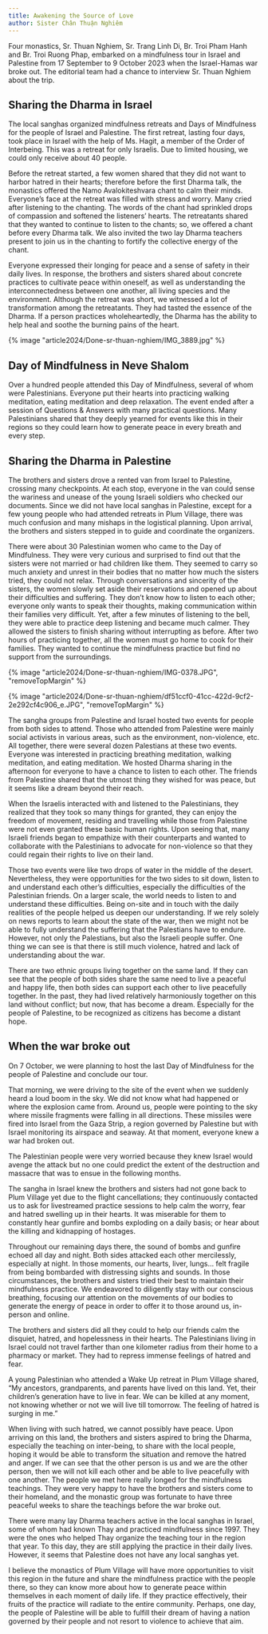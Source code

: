 ```yaml
---
title: Awakening the Source of Love
author: Sister Chân Thuận Nghiêm
---
```


<p class="editors-preface">Four monastics, Sr. Thuan Nghiem, Sr. Trang Linh Di, Br. Troi Pham Hanh and Br. Troi Ruong Phap, embarked on a mindfulness tour in Israel and Palestine from 17 September to 9 October 2023 when the Israel-Hamas war broke out. The editorial team had a chance to interview Sr. Thuan Nghiem about the trip.</p>

## Sharing the Dharma in Israel

The local sanghas organized mindfulness retreats and Days of Mindfulness for the people of Israel and Palestine. The first retreat, lasting four days, took place in Israel with the help of Ms. Hagit, a member of the Order of Interbeing. This was a retreat for only Israelis. Due to limited housing, we could only receive about 40 people.

Before the retreat started, a few women shared that they did not want to harbor hatred in their hearts; therefore before the first Dharma talk, the monastics offered the Namo Avalokiteshvara chant to calm their minds. Everyone’s face at the retreat was filled with stress and worry. Many cried after listening to the chanting. The words of the chant had sprinkled drops of compassion and softened the listeners’ hearts. The retreatants shared that they wanted to continue to listen to the chants; so, we offered a chant before every Dharma talk. We also invited the two lay Dharma teachers present to join us in the chanting to fortify the collective energy of the chant.

Everyone expressed their longing for peace and a sense of safety in their daily lives. In response, the brothers and sisters shared about concrete practices to cultivate peace within oneself, as well as understanding the interconnectedness between one another, all living species and the environment. Although the retreat was short, we witnessed a lot of transformation among the retreatants. They had tasted the essence of the Dharma. If a person practices wholeheartedly, the Dharma has the ability to help heal and soothe the burning pains of the heart.

{% image "article2024/Done-sr-thuan-nghiem/IMG_3889.jpg" %}

## Day of Mindfulness in Neve Shalom

Over a hundred people attended this Day of Mindfulness, several of whom were Palestinians. Everyone put their hearts into practicing walking meditation, eating meditation and deep relaxation. The event ended after a session of Questions & Answers with many practical questions. Many Palestinians shared that they deeply yearned for events like this in their regions so they could learn how to generate peace in every breath and every step.

## Sharing the Dharma in Palestine

The brothers and sisters drove a rented van from Israel to Palestine, crossing many checkpoints. At each stop, everyone in the van could sense the wariness and unease of the young Israeli soldiers who checked our documents. Since we did not have local sanghas in Palestine, except for a few young people who had attended retreats in Plum Village, there was much confusion and many mishaps in the logistical planning. Upon arrival, the brothers and sisters stepped in to guide and coordinate the organizers.

There were about 30 Palestinian women who came to the Day of Mindfulness. They were very curious and surprised to find out that the sisters were not married or had children like them. They seemed to carry so much anxiety and unrest in their bodies that no matter how much the sisters tried, they could not relax. Through conversations and sincerity of the sisters, the women slowly set aside their reservations and opened up about their difficulties and suffering. They don’t know how to listen to each other; everyone only wants to speak their thoughts, making communication within their families very difficult. Yet, after a few minutes of listening to the bell, they were able to practice deep listening and became much calmer. They allowed the sisters to finish sharing without interrupting as before. After two hours of practicing together, all the women must go home to cook for their families. They wanted to continue the mindfulness practice but find no support from the surroundings.

{% image "article2024/Done-sr-thuan-nghiem/IMG-0378.JPG", "removeTopMargin" %}

{% image "article2024/Done-sr-thuan-nghiem/df51ccf0-41cc-422d-9cf2-2e292cf4c906_e.JPG", "removeTopMargin" %}

The sangha groups from Palestine and Israel hosted two events for people from both sides to attend. Those who attended from Palestine were mainly social activists in various areas, such as the environment, non-violence, etc. All together, there were several dozen Palestians at these two events. Everyone was interested in practicing breathing meditation, walking meditation, and eating meditation. We hosted Dharma sharing in the afternoon for everyone to have a chance to listen to each other. The friends from Palestine shared that the utmost thing they wished for was peace, but it seems like a dream beyond their reach.

When the Israelis interacted with and listened to the Palestinians, they realized that they took so many things for granted, they can enjoy the freedom of movement, residing and travelling while those from Palestine were not even granted these basic human rights. Upon seeing that, many Israeli friends began to empathize with their counterparts and wanted to collaborate with the Palestinians to advocate for non-violence so that they could regain their rights to live on their land.

Those two events were like two drops of water in the middle of the desert. Nevertheless, they were opportunities for the two sides to sit down, listen to and understand each other’s difficulties, especially the difficulties of the Palestinian friends. On a larger scale, the world needs to listen to and understand these difficulties. Being on-site and in touch with the daily realities of the people helped us deepen our understanding. If we rely solely on news reports to learn about the state of the war, then we might not be able to fully understand the suffering that the Palestians have to endure. However, not only the Palestians, but also the Israeli people suffer. One thing we can see is that there is still much violence, hatred and lack of understanding about the war.

There are two ethnic groups living together on the same land. If they can see that the people of both sides share the same need to live a peaceful and happy life, then both sides can support each other to live peacefully together. In the past, they had lived relatively harmoniously together on this land without conflict; but now, that has become a dream. Especially for the people of Palestine, to be recognized as citizens has become a distant hope.

## When the war broke out

On 7 October, we were planning to host the last Day of Mindfulness for the people of Palestine and conclude our tour.

That morning, we were driving to the site of the event when we suddenly heard a loud boom in the sky. We did not know what had happened or where the explosion came from. Around us, people were pointing to the sky where missile fragments were falling in all directions. These missiles were fired into Israel from the Gaza Strip, a region governed by Palestine but with Israel monitoring its airspace and seaway. At that moment, everyone knew a war had broken out.

The Palestinian people were very worried because they knew Israel would avenge the attack but no one could predict the extent of the destruction and massacre that was to ensue in the following months.

The sangha in Israel knew the brothers and sisters had not gone back to Plum Village yet due to the flight cancellations; they continuously contacted us to ask for livestreamed practice sessions to help calm the worry, fear and hatred swelling up in their hearts. It was miserable for them to constantly hear gunfire and bombs exploding on a daily basis; or hear about the killing and kidnapping of hostages.

Throughout our remaining days there, the sound of bombs and gunfire echoed all day and night. Both sides attacked each other mercilessly, especially at night. In those moments, our hearts, liver, lungs… felt fragile from being bombarded with distressing sights and sounds. In those circumstances, the brothers and sisters tried their best to maintain their mindfulness practice. We endeavored to diligently stay with our conscious breathing, focusing our attention on the movements of our bodies to generate the energy of peace in order to offer it to those around us, in-person and online.

The brothers and sisters did all they could to help our friends calm the disquiet, hatred, and hopelessness in their hearts. The Palestinians living in Israel could not travel farther than one kilometer radius from their home to a pharmacy or market. They had to repress immense feelings of hatred and fear.

A young Palestinian who attended a Wake Up retreat in Plum Village shared, “My ancestors, grandparents, and parents have lived on this land. Yet, their children’s generation have to live in fear. We can be killed at any moment, not knowing whether or not we will live till tomorrow. The feeling of hatred is surging in me.”

When living with such hatred, we cannot possibly have peace. Upon arriving on this land, the brothers and sisters aspired to bring the Dharma, especially the teaching on inter-being, to share with the local people, hoping it would be able to transform the situation and remove the hatred and anger. If we can see that the other person is us and we are the other person, then we will not kill each other and be able to live peacefully with one another. The people we met here really longed for the mindfulness teachings. They were very happy to have the brothers and sisters come to their homeland, and the monastic group was fortunate to have three peaceful weeks to share the teachings before the war broke out.

There were many lay Dharma teachers active in the local sanghas in Israel, some of whom had known Thay and practiced mindfulness since 1997. They were the ones who helped Thay organize the teaching tour in the region that year. To this day, they are still applying the practice in their daily lives. However, it seems that Palestine does not have any local sanghas yet.

I believe the monastics of Plum Village will have more opportunities to visit this region in the future and share the mindfulness practice with the people there, so they can know more about how to generate peace within themselves in each moment of daily life. If they practice effectively, their fruits of the practice will radiate to the entire community. Perhaps, one day, the people of Palestine will be able to fulfill their dream of having a nation governed by their people and not resort to violence to achieve that aim.
